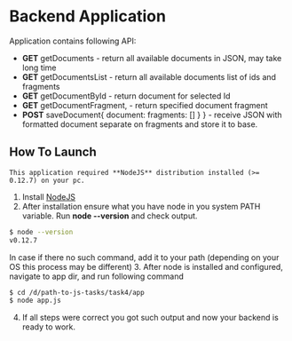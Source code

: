 # Backend Application

Application contains following API:

* **GET** getDocuments - return all available documents in JSON, may take long time
* **GET** getDocumentsList - return all available documents list of ids and fragments
* **GET** getDocumentById<docId> - return document for selected Id
* **GET** getDocumentFragment<docId>,<fragmendId> - return specified document fragment
* **POST** saveDocument{ document: fragments: [] } } - receive JSON with formatted document separate on fragments and store it to base.

## How To Launch

```
This application required **NodeJS** distribution installed (>= 0.12.7) on your pc.
```

1. Install [NodeJS](https://nodejs.org/en/)
2. After installation ensure what you have node in you system PATH variable. Run **node --version** and check output.

  ```bash
  $ node --version
  v0.12.7
  ```

   In case if there no such command, add it to your path (depending on your OS this process may be different)
3. After node is installed and configured, navigate to app dir, and run following command

  ```bash
  $ cd /d/path-to-js-tasks/task4/app
  $ node app.js
  ```

4. If all steps were correct you got such output and now your backend is ready to work.
